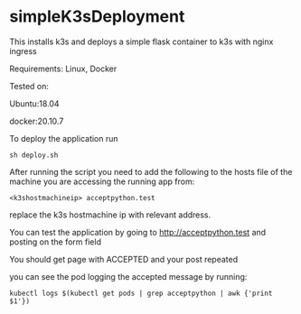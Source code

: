 # simpleK3sDeployment
This installs k3s and deploys a simple flask container to k3s with nginx ingress

Requirements: Linux, Docker

Tested on: 

Ubuntu:18.04

docker:20.10.7

To deploy the application run
```
sh deploy.sh
```
After running the script you need to add the following to the hosts file of the machine you are accessing the running app from:
```
<k3shostmachineip> acceptpython.test
```
replace the k3s hostmachine ip with relevant address.

You can test the application by going to http://acceptpython.test and posting on the form field

You should get page with ACCEPTED and your post repeated

you can see the pod logging the accepted message by running:

```
kubectl logs $(kubectl get pods | grep acceptpython | awk {'print $1'})
```